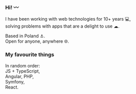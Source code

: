 ### Hi! 〰

I have been working with web technologies for 10+ years 💻,  
solving problems with apps that are a delight to use ☁.  

Based in Poland ⚓.  
Open for anyone, anywhere 🌐.

### My favourite things
In random order:  
JS + TypeScript,  
Angular,
PHP,  
Symfony,  
React.
